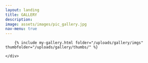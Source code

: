 ```yaml
---
layout: landing
title: GALLERY
description: 
image: assets/images/pic_gallery.jpg
nav-menu: true
---
```


<!-- Main -->
<div id="main">

<!-- One -->
<section id="one">
	<div class="inner">
		<!-- <header class="major">
			<h2>Sed amet aliquam</h2>
		</header> -->

		{% include my-gallery.html folder="/uploads/gallery/imgs" thumbfolder="/uploads/gallery/thumbs/" %}

	</div>
</section>
</div>
